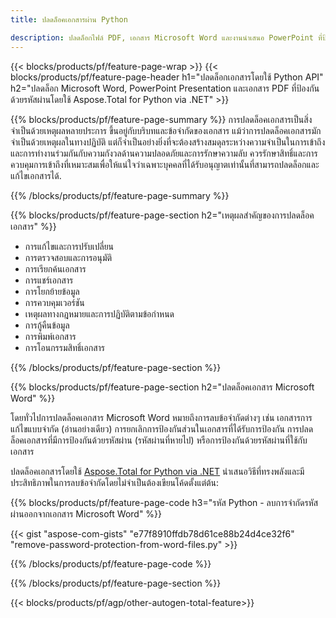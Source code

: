 ```yaml
---
title: ปลดล็อคเอกสารผ่าน Python 

description: ปลดล็อกไฟล์ PDF, เอกสาร Microsoft Word และงานนำเสนอ PowerPoint ที่ป้องกันด้วยรหัสผ่านผ่านแอปพลิเคชัน Python ของคุณ
---
```


{{< blocks/products/pf/feature-page-wrap >}}
{{< blocks/products/pf/feature-page-header h1="ปลดล็อกเอกสารโดยใช้ Python API" h2="ปลดล็อก Microsoft Word, PowerPoint Presentation และเอกสาร PDF ที่ป้องกันด้วยรหัสผ่านโดยใช้ Aspose.Total for Python via .NET" >}}

{{% blocks/products/pf/feature-page-summary %}}
การปลดล็อคเอกสารเป็นสิ่งจำเป็นด้วยเหตุผลหลายประการ ขึ้นอยู่กับบริบทและข้อจำกัดของเอกสาร แม้ว่าการปลดล็อคเอกสารมักจำเป็นด้วยเหตุผลในทางปฏิบัติ แต่ก็จำเป็นอย่างยิ่งที่จะต้องสร้างสมดุลระหว่างความจำเป็นในการเข้าถึงและการทำงานร่วมกันกับความกังวลด้านความปลอดภัยและการรักษาความลับ ควรรักษาสิทธิ์และการควบคุมการเข้าถึงที่เหมาะสมเพื่อให้แน่ใจว่าเฉพาะบุคคลที่ได้รับอนุญาตเท่านั้นที่สามารถปลดล็อกและแก้ไขเอกสารได้.

{{% /blocks/products/pf/feature-page-summary  %}}

{{% blocks/products/pf/feature-page-section  h2="เหตุผลสำคัญของการปลดล็อคเอกสาร" %}}

- การแก้ไขและการปรับเปลี่ยน 
- การตรวจสอบและการอนุมัติ 
- การเรียกค้นเอกสาร 
- การแชร์เอกสาร 
- การโยกย้ายข้อมูล 
- การควบคุมเวอร์ชัน 
- เหตุผลทางกฎหมายและการปฏิบัติตามข้อกำหนด 
- การกู้คืนข้อมูล 
- การพิมพ์เอกสาร 
- การโอนกรรมสิทธิ์เอกสาร

{{% /blocks/products/pf/feature-page-section %}}

{{% blocks/products/pf/feature-page-section  h2="ปลดล็อคเอกสาร Microsoft Word" %}}

โดยทั่วไปการปลดล็อคเอกสาร Microsoft Word หมายถึงการลบข้อจำกัดต่างๆ เช่น เอกสารการแก้ไขแบบจำกัด (อ่านอย่างเดียว) การยกเลิกการป้องกันส่วนในเอกสารที่ได้รับการป้องกัน การปลดล็อคเอกสารที่มีการป้องกันด้วยรหัสผ่าน (รหัสผ่านที่หายไป) หรือการป้องกันด้วยรหัสผ่านที่ใช้กับเอกสาร  <br />

ปลดล็อคเอกสารโดยใช้ [Aspose.Total for Python via .NET](https://products.aspose.com/total/python-net/) นำเสนอวิธีที่ทรงพลังและมีประสิทธิภาพในการลบข้อจำกัดโดยไม่จำเป็นต้องเขียนโค้ดตั้งแต่ต้น:

{{% blocks/products/pf/feature-page-code h3="รหัส Python - ลบการจำกัดรหัสผ่านออกจากเอกสาร Microsoft Word" %}}

{{< gist "aspose-com-gists" "e77f8910ffdb78d61ce88b24d4ce32f6" "remove-password-protection-from-word-files.py" >}}

{{% /blocks/products/pf/feature-page-code  %}}

{{% /blocks/products/pf/feature-page-section %}}

{{< blocks/products/pf/agp/other-autogen-total-feature>}}